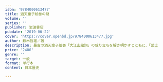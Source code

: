 ```yaml
---
isbn: '9784000613477'
title: 酒天童子絵巻の謎
volume: ''
series: ''
publisher: 岩波書店
pubdate: '2019-06-22'
cover: 'https://cover.openbd.jp/9784000613477.jpg'
author: 鈴木哲雄／著
description: 最古の酒天童子絵巻「大江山絵詞」の成り立ちを解き明かすとともに，「武士とは何か」という謎に迫る．
price: '2400'
genre: ''
target: 一般
format: 単行本
content: 日本歴史

---
```

